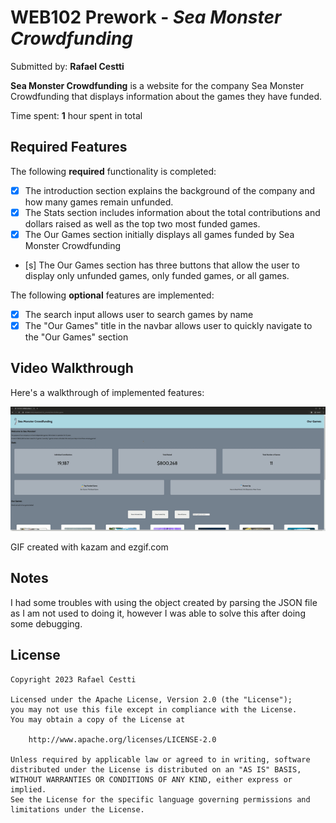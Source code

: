 # WEB102 Prework - _Sea Monster Crowdfunding_

Submitted by: **Rafael Cestti**

**Sea Monster Crowdfunding** is a website for the company Sea Monster Crowdfunding that displays information about the games they have funded.

Time spent: **1** hour spent in total

## Required Features

The following **required** functionality is completed:

-   [x] The introduction section explains the background of the company and how many games remain unfunded.
-   [x] The Stats section includes information about the total contributions and dollars raised as well as the top two most funded games.
-   [x] The Our Games section initially displays all games funded by Sea Monster Crowdfunding
-   [s] The Our Games section has three buttons that allow the user to display only unfunded games, only funded games, or all games.

The following **optional** features are implemented:

-   [x] The search input allows user to search games by name
-   [x] The "Our Games" title in the navbar allows user to quickly navigate to the "Our Games" section

## Video Walkthrough

Here's a walkthrough of implemented features:

<img src='codepath_gif_webdev.gif' title='Video Walkthrough' width='' alt='Video Walkthrough' />

<!-- Replace this with whatever GIF tool you used! -->

GIF created with kazam and ezgif.com

<!-- Recommended tools:
[Kap](https://getkap.co/) for macOS
[ScreenToGif](https://www.screentogif.com/) for Windows
[peek](https://github.com/phw/peek) for Linux. -->

## Notes

I had some troubles with using the object created by parsing the JSON file as I am not used to doing it, however I was able to solve this after doing some debugging.

## License

    Copyright 2023 Rafael Cestti

    Licensed under the Apache License, Version 2.0 (the "License");
    you may not use this file except in compliance with the License.
    You may obtain a copy of the License at

        http://www.apache.org/licenses/LICENSE-2.0

    Unless required by applicable law or agreed to in writing, software
    distributed under the License is distributed on an "AS IS" BASIS,
    WITHOUT WARRANTIES OR CONDITIONS OF ANY KIND, either express or implied.
    See the License for the specific language governing permissions and
    limitations under the License.

